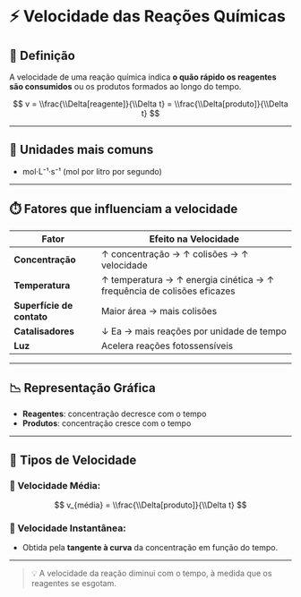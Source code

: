 # ⚡ Velocidade das Reações Químicas

## 🧪 Definição

A velocidade de uma reação química indica **o quão rápido os reagentes são consumidos** ou os produtos formados ao longo do tempo.

$$
v = \\frac{\\Delta[reagente]}{\\Delta t} = \\frac{\\Delta[produto]}{\\Delta t}
$$

---

## 🧾 Unidades mais comuns

- mol·L⁻¹·s⁻¹ (mol por litro por segundo)

---

## ⏱️ Fatores que influenciam a velocidade

| Fator                  | Efeito na Velocidade |
|------------------------|----------------------|
| **Concentração**       | ↑ concentração → ↑ colisões → ↑ velocidade |
| **Temperatura**        | ↑ temperatura → ↑ energia cinética → ↑ frequência de colisões eficazes |
| **Superfície de contato** | Maior área → mais colisões |
| **Catalisadores**      | ↓ Ea → mais reações por unidade de tempo |
| **Luz**                | Acelera reações fotossensíveis |

---

## 📉 Representação Gráfica

- **Reagentes**: concentração decresce com o tempo
- **Produtos**: concentração cresce com o tempo

---

## 🧮 Tipos de Velocidade

### 🔹 Velocidade Média:
$$
v_{média} = \\frac{\\Delta[produto]}{\\Delta t}
$$

### 🔹 Velocidade Instantânea:
- Obtida pela **tangente à curva** da concentração em função do tempo.

---

> 💡 A velocidade da reação diminui com o tempo, à medida que os reagentes se esgotam.


